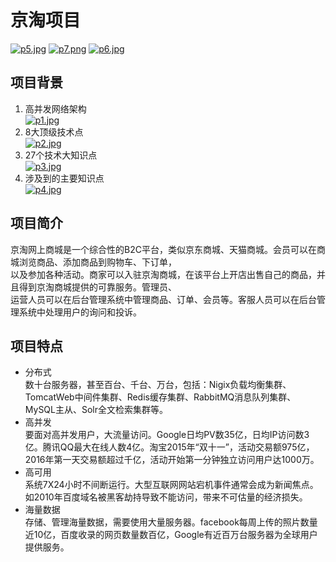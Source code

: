 # 京淘项目
[![p5.jpg](http://www.z4a.net/images/2017/12/06/p5.jpg)](http://www.z4a.net/image/RDTO6)
[![p7.png](http://www.z4a.net/images/2017/12/06/p7.png)](http://www.z4a.net/image/RD7Lv)
[![p6.jpg](http://www.z4a.net/images/2017/12/06/p6.jpg)](http://www.z4a.net/image/RDUln)

## 项目背景
1. 高并发网络架构  
[![p1.jpg](http://www.z4a.net/images/2017/12/06/p1.jpg)](http://www.z4a.net/image/RaXHC)
2. 8大顶级技术点  
[![p2.jpg](http://www.z4a.net/images/2017/12/06/p2.jpg)](http://www.z4a.net/image/Ra4TL)
3. 27个技术大知识点  
[![p3.jpg](http://www.z4a.net/images/2017/12/06/p3.jpg)](http://www.z4a.net/image/Rahsw)
4. 涉及到的主要知识点  
[![p4.jpg](http://www.z4a.net/images/2017/12/06/p4.jpg)](http://www.z4a.net/image/Ra9tk)

## 项目简介
京淘网上商城是一个综合性的B2C平台，类似京东商城、天猫商城。会员可以在商城浏览商品、添加商品到购物车、下订单，  
以及参加各种活动。商家可以入驻京淘商城，在该平台上开店出售自己的商品，并且得到京淘商城提供的可靠服务。管理员、  
运营人员可以在后台管理系统中管理商品、订单、会员等。客服人员可以在后台管理系统中处理用户的询问和投诉。

## 项目特点
* 分布式  
数十台服务器，甚至百台、千台、万台，包括：Nigix负载均衡集群、TomcatWeb中间件集群、Redis缓存集群、RabbitMQ消息队列集群、MySQL主从、Solr全文检索集群等。
* 高并发  
要面对高并发用户，大流量访问。Google日均PV数35亿，日均IP访问数3亿。腾讯QQ最大在线人数4亿。淘宝2015年“双十一”，活动交易额975亿，2016年第一天交易额超过千亿，活动开始第一分钟独立访问用户达1000万。
* 高可用  
系统7X24小时不间断运行。大型互联网网站宕机事件通常会成为新闻焦点。如2010年百度域名被黑客劫持导致不能访问，带来不可估量的经济损失。
* 海量数据  
存储、管理海量数据，需要使用大量服务器。facebook每周上传的照片数量近10亿，百度收录的网页数量数百亿，Google有近百万台服务器为全球用户提供服务。




